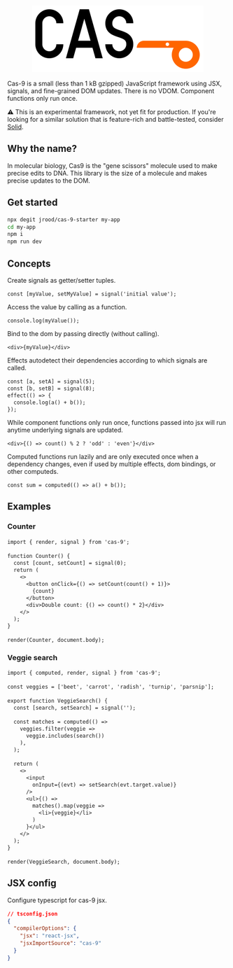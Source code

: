 <div align="center" class="logo">
  <img src="./logo.svg">
</div>

Cas-9 is a small (less than 1 kB gzipped) JavaScript framework using JSX, signals, and fine-grained DOM updates. There is no VDOM. Component functions only run once.

⚠️ This is an experimental framework, not yet fit for production. If you're looking for a similar solution that is feature-rich and battle-tested, consider [Solid](https://docs.solidjs.com/).

## Why the name?

In molecular biology, Cas9 is the "gene scissors" molecule used to make precise edits to DNA.
This library is the size of a molecule and makes precise updates to the DOM.

## Get started
```sh
npx degit jrood/cas-9-starter my-app
cd my-app
npm i
npm run dev
```

## Concepts

Create signals as getter/setter tuples.
```tsx
const [myValue, setMyValue] = signal('initial value');
```

Access the value by calling as a function.
```tsx
console.log(myValue());
```

Bind to the dom by passing directly (without calling).
```tsx
<div>{myValue}</div>
```

Effects autodetect their dependencies according to which signals are called.
```tsx
const [a, setA] = signal(5);
const [b, setB] = signal(8);
effect(() => {
  console.log(a() + b());
});
```

While component functions only run once, functions passed into jsx will run
anytime underlying signals are updated.
```tsx
<div>{() => count() % 2 ? 'odd' : 'even'}</div>
```

Computed functions run lazily and are only executed once when a dependency
changes, even if used by multiple effects, dom bindings, or other computeds.
```tsx
const sum = computed(() => a() + b());
```

## Examples

### Counter

```tsx
import { render, signal } from 'cas-9';

function Counter() {
  const [count, setCount] = signal(0);
  return (
    <>
      <button onClick={() => setCount(count() + 1)}>
        {count}
      </button>
      <div>Double count: {() => count() * 2}</div>
    </>
  );
}

render(Counter, document.body);
```

### Veggie search

```tsx
import { computed, render, signal } from 'cas-9';

const veggies = ['beet', 'carrot', 'radish', 'turnip', 'parsnip'];

export function VeggieSearch() {
  const [search, setSearch] = signal('');

  const matches = computed(() =>
    veggies.filter(veggie =>
      veggie.includes(search())
    ),
  );

  return (
    <>
      <input
        onInput={(evt) => setSearch(evt.target.value)}
      />
      <ul>{() =>
        matches().map(veggie =>
          <li>{veggie}</li>
        )
      }</ul>
    </>
  );
}

render(VeggieSearch, document.body);
```

## JSX config

Configure typescript for cas-9 jsx.

```json
// tsconfig.json
{
  "compilerOptions": {
    "jsx": "react-jsx",
    "jsxImportSource": "cas-9"
  }
}
```
